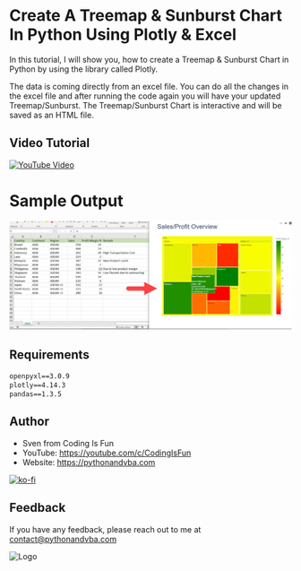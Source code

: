 # Create A Treemap & Sunburst Chart In Python Using Plotly & Excel

In this tutorial, I will show you, how to create a Treemap & Sunburst Chart in Python by using the library called Plotly.

The data is coming directly from an excel file.
You can do all the changes in the excel file and after running the code again you will have your updated Treemap/Sunburst.
The Treemap/Sunburst Chart is interactive and will be saved as an HTML file.

## Video Tutorial
[![YouTube Video](https://img.youtube.com/vi/10enchtesBo/0.jpg)](https://youtu.be/10enchtesBo)

# Sample Output
![Sample Output](demo.jpg?raw=true "Sample Output")

## Requirements
```
openpyxl==3.0.9
plotly==4.14.3
pandas==1.3.5
```

## Author

- Sven from Coding Is Fun
- YouTube: https://youtube.com/c/CodingIsFun
- Website: https://pythonandvba.com

[![ko-fi](https://ko-fi.com/img/githubbutton_sm.svg)](https://ko-fi.com/X7X47Q0EG)

## Feedback

If you have any feedback, please reach out to me at contact@pythonandvba.com

![Logo](https://www.pythonandvba.com/banner-img)

